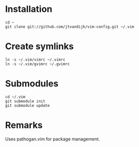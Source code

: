 # Installation

	cd ~
	git clone git://github.com/jtvandijk/vim-config.git ~/.vim

# Create symlinks

	ln -s ~/.vim/vimrc ~/.vimrc
	ln -s ~/.vim/gvimrc ~/.gvimrc

# Submodules

	cd ~/.vim
	git submodule init
	git submodule update

# Remarks

Uses pathogan.vim for package management.


